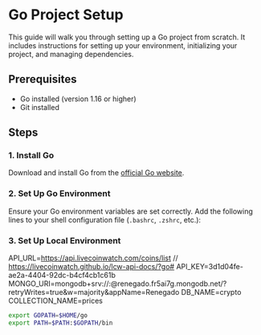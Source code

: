 # Go Project Setup

This guide will walk you through setting up a Go project from scratch. It includes instructions for setting up your environment, initializing your project, and managing dependencies.

## Prerequisites

- Go installed (version 1.16 or higher)
- Git installed

## Steps

### 1. Install Go

Download and install Go from the [official Go website](https://golang.org/dl/).

### 2. Set Up Go Environment

Ensure your Go environment variables are set correctly. Add the following lines to your shell configuration file (`.bashrc`, `.zshrc`, etc.):

### 3. Set Up Local Environment


API_URL=https://api.livecoinwatch.com/coins/list // https://livecoinwatch.github.io/lcw-api-docs/?go#
API_KEY=3d1d04fe-ae2a-4404-92dc-b4cf4cb1c61b
MONGO_URI=mongodb+srv://<username>:<password>@renegado.fr5ai7g.mongodb.net/?retryWrites=true&w=majority&appName=Renegado
DB_NAME=crypto
COLLECTION_NAME=prices

```sh
export GOPATH=$HOME/go
export PATH=$PATH:$GOPATH/bin
